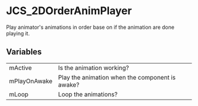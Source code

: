 # JCS_2DOrderAnimPlayer

Play animator's animations in order base on if the animation are done playing it.


## Variables

<table>
  <tr>
    <td>mActive</td>
    <td>Is the animation working?</td>
  </tr>
  <tr>
    <td>mPlayOnAwake</td>
    <td>Play the animation when the component is awake?</td>
  </tr>
  <tr>
    <td>mLoop</td>
    <td>Loop the animations?</td>
  </tr>
</table>
